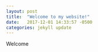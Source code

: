 ```yaml
---
layout: post
title:  "Welcome to my website!"
date:   2017-12-01 14:33:57 -0500
categories: jekyll update
---
```

Welcome